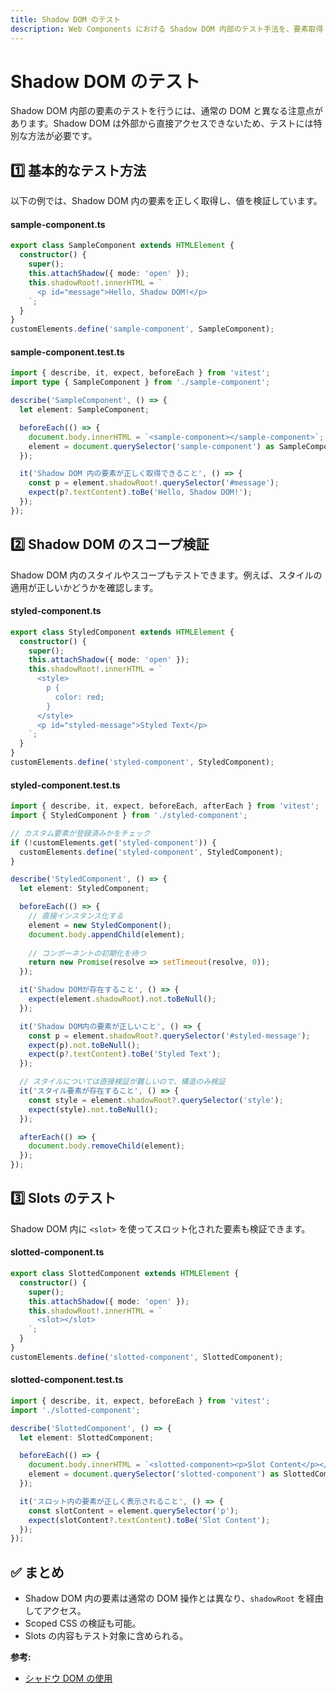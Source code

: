 ```yaml
---
title: Shadow DOM のテスト
description: Web Components における Shadow DOM 内部のテスト手法を、要素取得・スロット検証・スタイル構造などの観点から紹介。
---
```


# Shadow DOM のテスト

Shadow DOM 内部の要素のテストを行うには、通常の DOM と異なる注意点があります。Shadow DOM は外部から直接アクセスできないため、テストには特別な方法が必要です。

## 1️⃣ 基本的なテスト方法

以下の例では、Shadow DOM 内の要素を正しく取得し、値を検証しています。

#### sample-component.ts
```typescript
export class SampleComponent extends HTMLElement {
  constructor() {
    super();
    this.attachShadow({ mode: 'open' });
    this.shadowRoot!.innerHTML = `
      <p id="message">Hello, Shadow DOM!</p>
    `;
  }
}
customElements.define('sample-component', SampleComponent);
```

#### sample-component.test.ts
```typescript
import { describe, it, expect, beforeEach } from 'vitest';
import type { SampleComponent } from './sample-component';

describe('SampleComponent', () => {
  let element: SampleComponent;

  beforeEach(() => {
    document.body.innerHTML = `<sample-component></sample-component>`;
    element = document.querySelector('sample-component') as SampleComponent;
  });

  it('Shadow DOM 内の要素が正しく取得できること', () => {
    const p = element.shadowRoot!.querySelector('#message');
    expect(p?.textContent).toBe('Hello, Shadow DOM!');
  });
});
```

## 2️⃣ Shadow DOM のスコープ検証
Shadow DOM 内のスタイルやスコープもテストできます。例えば、スタイルの適用が正しいかどうかを確認します。

#### styled-component.ts
```typescript
export class StyledComponent extends HTMLElement {
  constructor() {
    super();
    this.attachShadow({ mode: 'open' });
    this.shadowRoot!.innerHTML = `
      <style>
        p {
          color: red;
        }
      </style>
      <p id="styled-message">Styled Text</p>
    `;
  }
}
customElements.define('styled-component', StyledComponent);
```

#### styled-component.test.ts
```typescript
import { describe, it, expect, beforeEach, afterEach } from 'vitest';
import { StyledComponent } from './styled-component';

// カスタム要素が登録済みかをチェック
if (!customElements.get('styled-component')) {
  customElements.define('styled-component', StyledComponent);
}

describe('StyledComponent', () => {
  let element: StyledComponent;

  beforeEach(() => {
    // 直接インスタンス化する
    element = new StyledComponent();
    document.body.appendChild(element);
    
    // コンポーネントの初期化を待つ
    return new Promise(resolve => setTimeout(resolve, 0));
  });

  it('Shadow DOMが存在すること', () => {
    expect(element.shadowRoot).not.toBeNull();
  });

  it('Shadow DOM内の要素が正しいこと', () => {
    const p = element.shadowRoot?.querySelector('#styled-message');
    expect(p).not.toBeNull();
    expect(p?.textContent).toBe('Styled Text');
  });

  // スタイルについては直接検証が難しいので、構造のみ検証
  it('スタイル要素が存在すること', () => {
    const style = element.shadowRoot?.querySelector('style');
    expect(style).not.toBeNull();
  });

  afterEach(() => {
    document.body.removeChild(element);
  });
});
```

## 3️⃣ Slots のテスト
Shadow DOM 内に `<slot>` を使ってスロット化された要素も検証できます。

#### slotted-component.ts
```typescript
export class SlottedComponent extends HTMLElement {
  constructor() {
    super();
    this.attachShadow({ mode: 'open' });
    this.shadowRoot!.innerHTML = `
      <slot></slot>
    `;
  }
}
customElements.define('slotted-component', SlottedComponent);
```

#### slotted-component.test.ts
```typescript
import { describe, it, expect, beforeEach } from 'vitest';
import './slotted-component';

describe('SlottedComponent', () => {
  let element: SlottedComponent;

  beforeEach(() => {
    document.body.innerHTML = `<slotted-component><p>Slot Content</p></slotted-component>`;
    element = document.querySelector('slotted-component') as SlottedComponent;
  });

  it('スロット内の要素が正しく表示されること', () => {
    const slotContent = element.querySelector('p');
    expect(slotContent?.textContent).toBe('Slot Content');
  });
});
```

## ✅ まとめ
- Shadow DOM 内の要素は通常の DOM 操作とは異なり、`shadowRoot` を経由してアクセス。
- Scoped CSS の検証も可能。
- Slots の内容もテスト対象に含められる。

**参考:**  
- [シャドウ DOM の使用](https://developer.mozilla.org/ja/docs/Web/API/Web_components/Using_shadow_DOM)